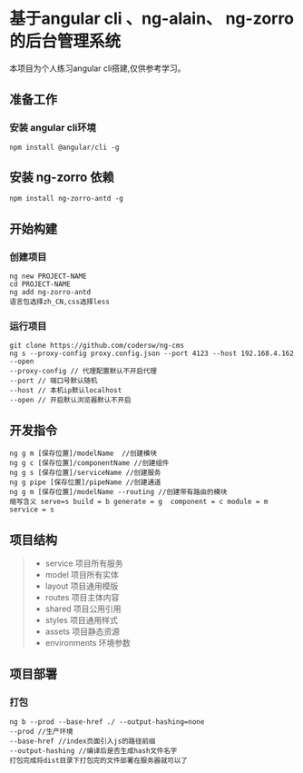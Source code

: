 # 基于angular cli 、ng-alain、 ng-zorro的后台管理系统

本项目为个人练习angular cli搭建,仅供参考学习。
## 准备工作
### 安装 angular cli环境
  `
  npm install @angular/cli -g
  `
## 安装 ng-zorro 依赖
  `
  npm install ng-zorro-antd -g
  `
## 开始构建
### 创建项目
  `
  ng new PROJECT-NAME
  `  
  `
  cd PROJECT-NAME
  `  
  `
  ng add ng-zorro-antd
  `  
  `
  语言包选择zh_CN,css选择less
  `
### 运行项目  
  `
    git clone https://github.com/codersw/ng-cms
  `  
  `
   ng s --proxy-config proxy.config.json --port 4123 --host 192.168.4.162 --open
  `  
  `
  --proxy-config // 代理配置默认不开启代理
  `  
  `
  --port // 端口号默认随机
  `  
  `
  --host // 本机ip默认localhost
  `  
  `
  --open // 开启默认浏览器默认不开启
  `  
## 开发指令

  `
  ng g m [保存位置]/modelName  //创建模块  
  `  
  `
  ng g c [保存位置]/componentName //创建组件  
  `  
  `
  ng g s [保存位置]/serviceName //创建服务
  `  
  `
  ng g pipe [保存位置]/pipeName //创建通道
  `  
  `
  ng g m [保存位置]/modelName --routing //创建带有路由的模块
  `  
  `
   缩写含义 serve=s build = b generate = g  component = c module = m  service = s  
  `
## 项目结构

> * service  项目所有服务
> * model    项目所有实体
> * layout   项目通用模版
> * routes   项目主体内容
> * shared   项目公用引用
> * styles   项目通用样式
> * assets   项目静态资源
> * environments 环境参数

## 项目部署
### 打包
`
ng b --prod --base-href ./ --output-hashing=none  
`  
`
--prod //生产环境
`  
`
--base-href //index页面引入js的路径前缀
`  
`
--output-hashing //编译后是否生成hash文件名字
`  
`
打包完成将dist目录下打包完的文件部署在服务器就可以了
`
